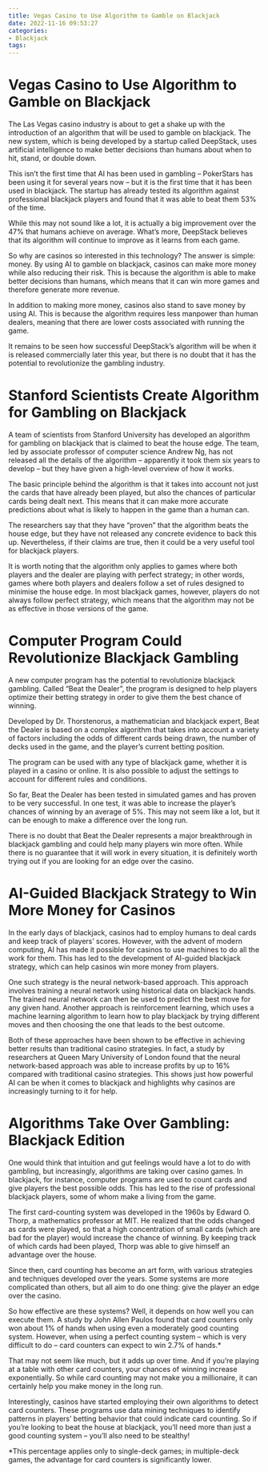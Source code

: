 ```yaml
---
title: Vegas Casino to Use Algorithm to Gamble on Blackjack 
date: 2022-11-16 09:53:27
categories:
- Blackjack
tags:
---
```



#  Vegas Casino to Use Algorithm to Gamble on Blackjack 

The Las Vegas casino industry is about to get a shake up with the introduction of an algorithm that will be used to gamble on blackjack. The new system, which is being developed by a startup called DeepStack, uses artificial intelligence to make better decisions than humans about when to hit, stand, or double down.

This isn’t the first time that AI has been used in gambling – PokerStars has been using it for several years now – but it is the first time that it has been used in blackjack. The startup has already tested its algorithm against professional blackjack players and found that it was able to beat them 53% of the time.

While this may not sound like a lot, it is actually a big improvement over the 47% that humans achieve on average. What’s more, DeepStack believes that its algorithm will continue to improve as it learns from each game.

So why are casinos so interested in this technology? The answer is simple: money. By using AI to gamble on blackjack, casinos can make more money while also reducing their risk. This is because the algorithm is able to make better decisions than humans, which means that it can win more games and therefore generate more revenue.

In addition to making more money, casinos also stand to save money by using AI. This is because the algorithm requires less manpower than human dealers, meaning that there are lower costs associated with running the game.

It remains to be seen how successful DeepStack’s algorithm will be when it is released commercially later this year, but there is no doubt that it has the potential to revolutionize the gambling industry.

#  Stanford Scientists Create Algorithm for Gambling on Blackjack 

A team of scientists from Stanford University has developed an algorithm for gambling on blackjack that is claimed to beat the house edge. The team, led by associate professor of computer science Andrew Ng, has not released all the details of the algorithm – apparently it took them six years to develop – but they have given a high-level overview of how it works. 

The basic principle behind the algorithm is that it takes into account not just the cards that have already been played, but also the chances of particular cards being dealt next. This means that it can make more accurate predictions about what is likely to happen in the game than a human can.

The researchers say that they have “proven” that the algorithm beats the house edge, but they have not released any concrete evidence to back this up. Nevertheless, if their claims are true, then it could be a very useful tool for blackjack players.

It is worth noting that the algorithm only applies to games where both players and the dealer are playing with perfect strategy; in other words, games where both players and dealers follow a set of rules designed to minimise the house edge. In most blackjack games, however, players do not always follow perfect strategy, which means that the algorithm may not be as effective in those versions of the game.

#  Computer Program Could Revolutionize Blackjack Gambling 

A new computer program has the potential to revolutionize blackjack gambling. Called “Beat the Dealer”, the program is designed to help players optimize their betting strategy in order to give them the best chance of winning.

Developed by Dr. Thorstenorus, a mathematician and blackjack expert, Beat the Dealer is based on a complex algorithm that takes into account a variety of factors including the odds of different cards being drawn, the number of decks used in the game, and the player’s current betting position.

The program can be used with any type of blackjack game, whether it is played in a casino or online. It is also possible to adjust the settings to account for different rules and conditions.

So far, Beat the Dealer has been tested in simulated games and has proven to be very successful. In one test, it was able to increase the player’s chances of winning by an average of 5%. This may not seem like a lot, but it can be enough to make a difference over the long run.

There is no doubt that Beat the Dealer represents a major breakthrough in blackjack gambling and could help many players win more often. While there is no guarantee that it will work in every situation, it is definitely worth trying out if you are looking for an edge over the casino.

#  AI-Guided Blackjack Strategy to Win More Money for Casinos 

In the early days of blackjack, casinos had to employ humans to deal cards and keep track of players’ scores. However, with the advent of modern computing, AI has made it possible for casinos to use machines to do all the work for them. This has led to the development of AI-guided blackjack strategy, which can help casinos win more money from players.

One such strategy is the neural network-based approach. This approach involves training a neural network using historical data on blackjack hands. The trained neural network can then be used to predict the best move for any given hand. Another approach is reinforcement learning, which uses a machine learning algorithm to learn how to play blackjack by trying different moves and then choosing the one that leads to the best outcome.

Both of these approaches have been shown to be effective in achieving better results than traditional casino strategies. In fact, a study by researchers at Queen Mary University of London found that the neural network-based approach was able to increase profits by up to 16% compared with traditional casino strategies. This shows just how powerful AI can be when it comes to blackjack and highlights why casinos are increasingly turning to it for help.

#  Algorithms Take Over Gambling: Blackjack Edition

One would think that intuition and gut feelings would have a lot to do with gambling, but increasingly, algorithms are taking over casino games. In blackjack, for instance, computer programs are used to count cards and give players the best possible odds. This has led to the rise of professional blackjack players, some of whom make a living from the game.

The first card-counting system was developed in the 1960s by Edward O. Thorp, a mathematics professor at MIT. He realized that the odds changed as cards were played, so that a high concentration of small cards (which are bad for the player) would increase the chance of winning. By keeping track of which cards had been played, Thorp was able to give himself an advantage over the house.

Since then, card counting has become an art form, with various strategies and techniques developed over the years. Some systems are more complicated than others, but all aim to do one thing: give the player an edge over the casino.

So how effective are these systems? Well, it depends on how well you can execute them. A study by John Allen Paulos found that card counters only won about 1% of hands when using even a moderately good counting system. However, when using a perfect counting system – which is very difficult to do – card counters can expect to win 2.7% of hands.*

That may not seem like much, but it adds up over time. And if you’re playing at a table with other card counters, your chances of winning increase exponentially. So while card counting may not make you a millionaire, it can certainly help you make money in the long run.

Interestingly, casinos have started employing their own algorithms to detect card counters. These programs use data mining techniques to identify patterns in players’ betting behavior that could indicate card counting. So if you’re looking to beat the house at blackjack, you’ll need more than just a good counting system – you’ll also need to be stealthy!

*This percentage applies only to single-deck games; in multiple-deck games, the advantage for card counters is significantly lower.